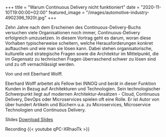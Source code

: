 +++
title = "Warum Continuous Delivery nicht funktioniert"
date = "2020-11-10T19:00:00+02:00"
featured_image = "/images/automotive-industry-4902396_1920t.jpg"
+++

Zehn Jahre nach dem Erscheinen des Continuous-Delivery-Buchs versuchen viele Organisationen noch immer, Continuous-Delivery erfolgreich umzusetzen. In diesem Vortrag geht es darum,
woran diese Vorhaben typischerweise scheitern, welche Herausforderungen konkret auftauchen und wie man sie lösen kann. Dabei stehen organisatorische, kulturelle und strategische 
Fragen sowie die Architektur im Mittelpunkt, die im Gegensatz zu technischen Fragen überraschend schwer zu lösen sind und zu oft vernachlässigt werden.

Von und mit Eberhard Wolff.

Eberhard Wolff arbeitet als Fellow bei INNOQ und berät in dieser Funktion Kunden in Bezug auf Architekturen und Technologien. Sein technologischer Schwerpunkt liegt auf modernen 
Architektur-Ansätzen - Cloud, Continuous Delivery, DevOps oder Microservices spielen oft eine Rolle. Er ist Autor von über hundert Artikeln und Büchern u.a. zu Microservices, 
Microservice Technologien und Continuous Delivery.

Slides
[Download Slides](/slides/Wolff_WhyContinuousDeliveryDoesntWork.pdf)

Recording
{{< youtube qPC-XRhaoTk >}}
